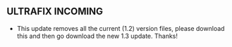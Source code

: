 ## ULTRAFIX INCOMING

- This update removes all the current (1.2) version files, please download this and then go download the new 1.3 update. Thanks!

